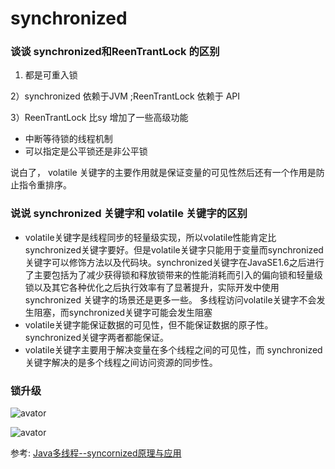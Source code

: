 # synchronized

### 谈谈 synchronized和ReenTrantLock 的区别

1) 都是可重入锁

2）synchronized 依赖于JVM ;ReenTrantLock 依赖于 API

3）ReenTrantLock 比sy 增加了一些高级功能

- 中断等待锁的线程机制
- 可以指定是公平锁还是非公平锁



说白了， volatile 关键字的主要作用就是保证变量的可见性然后还有一个作用是防止指令重排序。

### 说说 synchronized 关键字和 volatile 关键字的区别

- volatile关键字是线程同步的轻量级实现，所以volatile性能肯定比synchronized关键字要好。但是volatile关键字只能用于变量而synchronized关键字可以修饰方法以及代码块。synchronized关键字在JavaSE1.6之后进行了主要包括为了减少获得锁和释放锁带来的性能消耗而引入的偏向锁和轻量级锁以及其它各种优化之后执行效率有了显著提升，实际开发中使用 synchronized 关键字的场景还是更多一些。
多线程访问volatile关键字不会发生阻塞，而synchronized关键字可能会发生阻塞
- volatile关键字能保证数据的可见性，但不能保证数据的原子性。synchronized关键字两者都能保证。
- volatile关键字主要用于解决变量在多个线程之间的可见性，而 synchronized关键字解决的是多个线程之间访问资源的同步性。

### 锁升级 
![avator](http://ifeve.com/wp-content/uploads/2012/10/%E5%81%8F%E5%90%91%E9%94%81%E7%9A%84%E6%92%A4%E9%94%80.png)

![avator](http://ifeve.com/wp-content/uploads/2012/10/%E8%BD%BB%E9%87%8F%E7%BA%A7%E9%94%81.png)

参考:
[Java多线程--syncornized原理与应用](https://blog.csdn.net/hello_worldee/article/details/77823062)
